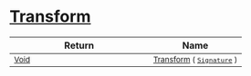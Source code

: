 # [Transform](./Resize-100663716.md)


| Return | Name | 
| --- | --- | 
| <sub>[Void](https://docs.microsoft.com/en-us/dotnet/api/System.Void)</sub><img width=200/>| <sub>[Transform](./Resize-100663716.md) ( [`Signature`](./../../Signature.md) )</sub>| <br>



